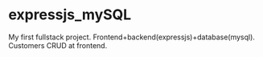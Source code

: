 # expressjs_mySQL
My first fullstack project. Frontend+backend(expressjs)+database(mysql). Customers CRUD at frontend.
